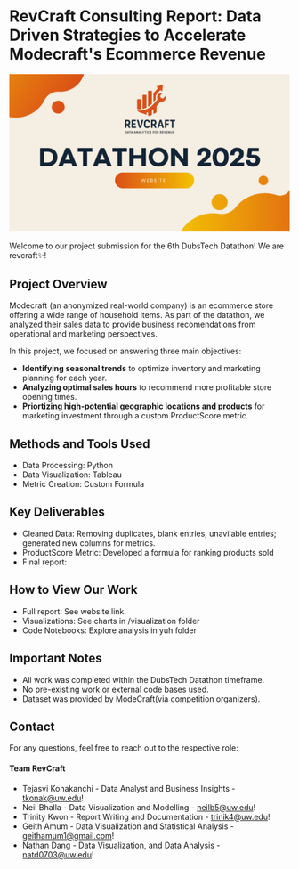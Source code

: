 # RevCraft Consulting Report: Data Driven Strategies to Accelerate Modecraft's Ecommerce Revenue

<p align="center">
  <a href="https://tejasvi-konakanchi.github.io/Datathon_2025/" target="_blank">
    <img src="./images/Banner.png" alt="Datathon 2025 Retail Track" width="800">
  </a>
</p>

Welcome to our project submission for the 6th DubsTech Datathon! We are revcraft✨!

## Project Overview

Modecraft (an anonymized real-world company) is an ecommerce store offering a wide range of household items. As part of the datathon, we analyzed their sales data to provide business recomendations from operational and marketing perspectives.

In this project, we focused on answering three main objectives:
- **Identifying seasonal trends** to optimize inventory and marketing planning for each year.
- **Analyzing optimal sales hours** to recommend more profitable store opening times.
- **Priortizing high-potential geographic locations and products** for marketing investment through a custom ProductScore metric.

## Methods and Tools Used
- Data Processing: Python
- Data Visualization: Tableau
- Metric Creation: Custom Formula

## Key Deliverables
- Cleaned Data: Removing duplicates, blank entries, unavilable entries; generated new columns for metrics.
- ProductScore Metric: Developed a formula for ranking products sold
- Final report:

## How to View Our Work
- Full report: See website link.
- Visualizations: See charts in /visualization folder
- Code Notebooks: Explore analysis in yuh folder


## Important Notes
- All work was completed within the DubsTech Datathon timeframe.
- No pre-existing work or external code bases used.
- Dataset was provided by ModeCraft(via competition organizers).

## Contact
For any questions, feel free to reach out to the respective role:

#### Team RevCraft
- Tejasvi Konakanchi - Data Analyst and Business Insights - [tkonak@uw.edu](mailto:tkonak@uw.edu)!
- Neil Bhalla - Data Visualization and Modelling - [neilb5@uw.edu](mailto:neilb5@uw.edu)!
- Trinity Kwon - Report Writing and Documentation - [trinik4@uw.edu](mailto:trinik4@uw.edu)!
- Geith Amum - Data Visualization and Statistical Analysis - [geithamum1@gmail.com](geithamum1@gmail.com)!
- Nathan Dang - Data Visualization, and Data Analysis - [natd0703@uw.edu](natd0703@uw.edu)!
